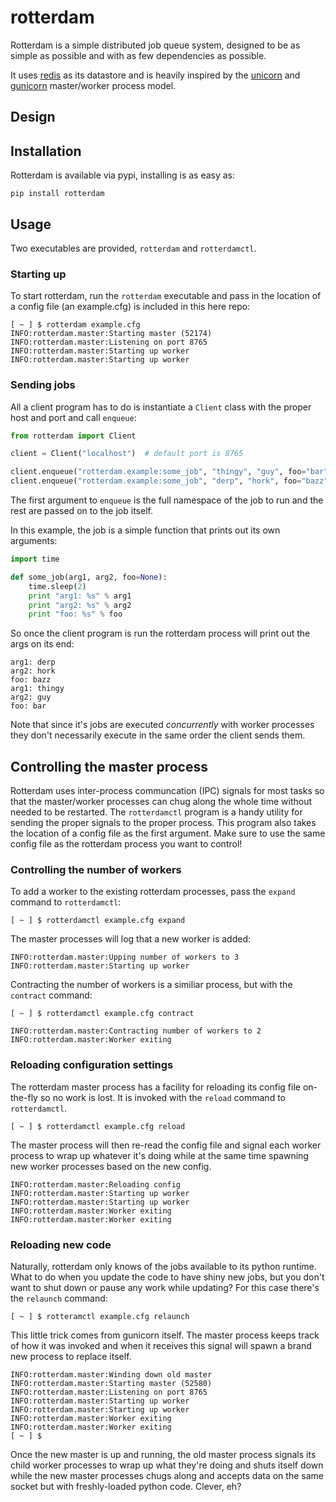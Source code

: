 rotterdam
=========

Rotterdam is a simple distributed job queue system, designed to be as simple as possible
and with as few dependencies as possible.

It uses [redis](http://redis.io/) as its datastore and is heavily inspired by the [unicorn](http://unicorn.bogomips.org)
and [gunicorn](https://github.com/benoitc/gunicorn) master/worker process model.

## Design



## Installation

Rotterdam is available via pypi, installing is as easy as:
```
pip install rotterdam
```

## Usage

Two executables are provided, `rotterdam` and `rotterdamctl`.


### Starting up
To start rotterdam, run the `rotterdam` executable and pass in the location
of a config file (an example.cfg) is included in this here repo:

```
[ ~ ] $ rotterdam example.cfg
INFO:rotterdam.master:Starting master (52174)
INFO:rotterdam.master:Listening on port 8765
INFO:rotterdam.master:Starting up worker
INFO:rotterdam.master:Starting up worker
```

### Sending jobs
All a client program has to do is instantiate a `Client` class with the proper host
and port and call `enqueue`:
```python
from rotterdam import Client

client = Client("localhost")  # default port is 8765

client.enqueue("rotterdam.example:some_job", "thingy", "guy", foo="bar")
client.enqueue("rotterdam.example:some_job", "derp", "hork", foo="bazz")
```
The first argument to `enqueue` is the full namespace of the job to run
and the rest are passed on to the job itself.

In this example, the job is a simple function that prints out its own arguments:
```python
import time

def some_job(arg1, arg2, foo=None):
    time.sleep(2)
    print "arg1: %s" % arg1
    print "arg2: %s" % arg2
    print "foo: %s" % foo
```
So once the client program is run the rotterdam process will print out the args
on its end:
```
arg1: derp
arg2: hork
foo: bazz
arg1: thingy
arg2: guy
foo: bar
```
Note that since it's jobs are executed _concurrently_ with worker processes they
don't necessarily execute in the same order the client sends them.

## Controlling the master process
Rotterdam uses inter-process communcation (IPC) signals for most tasks so that
the master/worker processes can chug along the whole time without needed to
be restarted.  The `rotterdamctl` program is a handy utility for sending
the proper signals to the proper process.  This program also takes the location
of a config file as the first argument.  Make sure to use the same config file
as the rotterdam process you want to control!

### Controlling the number of workers
To add a worker to the existing rotterdam processes, pass the `expand` command
to `rotterdamctl`:
```
[ ~ ] $ rotterdamctl example.cfg expand
```
The master processes will log that a new worker is added:
```
INFO:rotterdam.master:Upping number of workers to 3
INFO:rotterdam.master:Starting up worker
```
Contracting the number of workers is a similiar process, but with the `contract`
command:
```
[ ~ ] $ rotterdamctl example.cfg contract
```
```
INFO:rotterdam.master:Contracting number of workers to 2
INFO:rotterdam.master:Worker exiting
```
### Reloading configuration settings
The rotterdam master process has a facility for reloading its config file on-the-fly
so no work is lost. It is invoked with the `reload` command to `rotterdamctl`.
```
[ ~ ] $ rotterdamctl example.cfg reload
```
The master process will then re-read the config file and signal each worker process
to wrap up whatever it's doing while at the same time spawning new worker processes
based on the new config.
```
INFO:rotterdam.master:Reloading config
INFO:rotterdam.master:Starting up worker
INFO:rotterdam.master:Starting up worker
INFO:rotterdam.master:Worker exiting
INFO:rotterdam.master:Worker exiting
```
### Reloading new code
Naturally, rotterdam only knows of the jobs available to its python runtime.  What to
do when you update the code to have shiny new jobs, but you don't want to shut down
or pause any work while updating?  For this case there's the `relaunch` command:
```
[ ~ ] $ rotteramctl example.cfg relaunch
```
This little trick comes from gunicorn itself.  The master process keeps track of how
it was invoked and when it receives this signal will spawn a brand new process to
replace itself.
```
INFO:rotterdam.master:Winding down old master
INFO:rotterdam.master:Starting master (52580)
INFO:rotterdam.master:Listening on port 8765
INFO:rotterdam.master:Starting up worker
INFO:rotterdam.master:Starting up worker
INFO:rotterdam.master:Worker exiting
INFO:rotterdam.master:Worker exiting
[ ~ ] $
```
 Once the new master is up and running, the old master process signals its child worker
processes to wrap up what they're doing and shuts itself down while the new master
processes chugs along and accepts data on the same socket but with freshly-loaded
python code.  Clever, eh?
